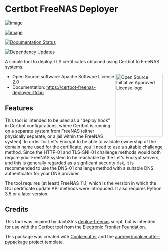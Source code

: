 Certbot FreeNAS Deployer
========================

[![image](https://img.shields.io/pypi/v/certbot_freenas_deployer.svg)](https://pypi.python.org/pypi/certbot_freenas_deployer)

[![image](https://img.shields.io/travis/kpfleming/certbot_freenas_deployer.svg)](https://travis-ci.org/kpfleming/certbot_freenas_deployer)

[![Documentation Status](https://readthedocs.org/projects/certbot-freenas-deployer/badge/?version=latest)](https://certbot-freenas-deployer.readthedocs.io/en/latest/?badge=latest)

[![Dependency Updates](https://pyup.io/repos/github/kpfleming/certbot_freenas_deployer/shield.svg)](https://pyup.io/repos/github/kpfleming/certbot_freenas_deployer/)

A simple tool to deploy TLS certificates obtained using Certbot to
FreeNAS systems.

<a href="https://opensource.org" target="_blank"><img align="right" width="150" height="200" src="https://opensource.org/files/OSIApproved.png" alt="Open Source Initiative Approved License logo"></a>

-  Open Source software: Apache Software License 2.0
-  Documentation: <https://certbot-freenas-deployer.rtfd.io>

Features
--------

This tool is intended to be used as a \"deploy hook\" in Certbot
configurations, where Certbot is running on a separate system from
FreeNAS (either physically separate, or a jail within the FreeNAS
system). In order for Let\'s Encrypt to be able to validate ownership of
the domain name used for the certificate, you\'ll need to use a suitable
[challenge](https://letsencrypt.readthedocs.io/en/latest/challenges.html)
method. Since the HTTP-01 and TLS-SNI-01 challenge methods would both
require your FreeNAS system to be reachable by the Let\'s Encrypt
servers, and this is generally regarded as a signficant security risk,
it is recommended to use the DNS-01 challenge method with a suitable DNS
authenticator for your DNS provider.

The tool requires (at least) FreeNAS 11.1, which is the version in which
the GUI certificate update API methods were introduced. It also requires
Python 3.5 or a later version.

Credits
-------

This tool was inspired by danb35\'s
[deploy-freenas](https://github.com/danb35/deploy-freenas) script, but
is intended for use with the
[Certbot](https://github.com/certbot/certbot) tool from the [Electronic
Frontier Foundation](https://www.eff.org).

This package was created with
[Cookiecutter](https://github.com/audreyr/cookiecutter) and the
[audreyr/cookiecutter-pypackage](https://github.com/audreyr/cookiecutter-pypackage)
project template.

